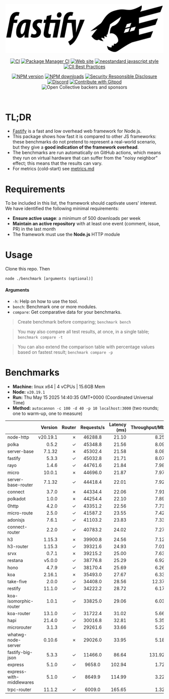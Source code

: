 <div align="center"> <a href="https://fastify.dev/">
    <img
      src="https://github.com/fastify/graphics/raw/HEAD/fastify-landscape-outlined.svg"
      width="650"
      height="auto"
    />
  </a>
</div>

<div align="center">

[![CI](https://github.com/fastify/fastify/actions/workflows/ci.yml/badge.svg?branch=main)](https://github.com/fastify/fastify/actions/workflows/ci.yml)
[![Package Manager
CI](https://github.com/fastify/fastify/actions/workflows/package-manager-ci.yml/badge.svg?branch=main)](https://github.com/fastify/fastify/actions/workflows/package-manager-ci.yml)
[![Web
site](https://github.com/fastify/fastify/actions/workflows/website.yml/badge.svg?branch=main)](https://github.com/fastify/fastify/actions/workflows/website.yml)
[![neostandard javascript style](https://img.shields.io/badge/code_style-neostandard-brightgreen?style=flat)](https://github.com/neostandard/neostandard)
[![CII Best Practices](https://bestpractices.coreinfrastructure.org/projects/7585/badge)](https://bestpractices.coreinfrastructure.org/projects/7585)

</div>

<div align="center">

[![NPM
version](https://img.shields.io/npm/v/fastify.svg?style=flat)](https://www.npmjs.com/package/fastify)
[![NPM
downloads](https://img.shields.io/npm/dm/fastify.svg?style=flat)](https://www.npmjs.com/package/fastify)
[![Security Responsible
Disclosure](https://img.shields.io/badge/Security-Responsible%20Disclosure-yellow.svg)](https://github.com/fastify/fastify/blob/main/SECURITY.md)
[![Discord](https://img.shields.io/discord/725613461949906985)](https://discord.gg/fastify)
[![Contribute with Gitpod](https://img.shields.io/badge/Contribute%20with-Gitpod-908a85?logo=gitpod&color=blue)](https://gitpod.io/#https://github.com/fastify/fastify)
![Open Collective backers and sponsors](https://img.shields.io/opencollective/all/fastify)

</div>

<br />

# TL;DR

* [Fastify](https://github.com/fastify/fastify) is a fast and low overhead web framework for Node.js.
* This package shows how fast it is compared to other JS frameworks: these benchmarks do not pretend to represent a real-world scenario, but they give a **good indication of the framework overhead**.
* The benchmarks are run automatically on GitHub actions, which means they run on virtual hardware that can suffer from the "noisy neighbor" effect; this means that the results can vary.
* For metrics (cold-start) see [metrics.md](./METRICS.md)

# Requirements

To be included in this list, the framework should captivate users' interest. We have identified the following minimal requirements:
- **Ensure active usage**: a minimum of 500 downloads per week
- **Maintain an active repository** with at least one event (comment, issue, PR) in the last month
- The framework must use the **Node.js** HTTP module

# Usage

Clone this repo. Then

```
node ./benchmark [arguments (optional)]
```

#### Arguments

* `-h`: Help on how to use the tool.
* `bench`:  Benchmark one or more modules.
* `compare`: Get comparative data for your benchmarks.

> Create benchmark before comparing; `benchmark bench`

> You may also compare all test results, at once, in a single table; `benchmark compare -t`

> You can also extend the comparison table with percentage values based on fastest result; `benchmark compare -p`
# Benchmarks

* __Machine:__ linux x64 | 4 vCPUs | 15.6GB Mem
* __Node:__ `v20.19.1`
* __Run:__ Thu May 15 2025 14:40:35 GMT+0000 (Coordinated Universal Time)
* __Method:__ `autocannon -c 100 -d 40 -p 10 localhost:3000` (two rounds; one to warm-up, one to measure)

|                          | Version  | Router | Requests/s | Latency (ms) | Throughput/Mb |
| :--                      | --:      | --:    | :-:        | --:          | --:           |
| node-http                | v20.19.1 | ✗      | 46288.8    | 21.10        | 8.25          |
| polka                    | 0.5.2    | ✓      | 45348.8    | 21.56        | 8.09          |
| server-base              | 7.1.32   | ✗      | 45302.4    | 21.58        | 8.08          |
| fastify                  | 5.3.3    | ✓      | 45032.8    | 21.71        | 8.07          |
| rayo                     | 1.4.6    | ✓      | 44761.6    | 21.84        | 7.98          |
| micro                    | 10.0.1   | ✗      | 44696.0    | 21.87        | 7.97          |
| server-base-router       | 7.1.32   | ✓      | 44418.4    | 22.01        | 7.92          |
| connect                  | 3.7.0    | ✗      | 44334.4    | 22.06        | 7.91          |
| polkadot                 | 1.0.0    | ✗      | 44254.4    | 22.10        | 7.89          |
| 0http                    | 4.2.0    | ✓      | 43351.2    | 22.56        | 7.73          |
| micro-route              | 2.5.0    | ✓      | 41587.2    | 23.55        | 7.42          |
| adonisjs                 | 7.6.1    | ✓      | 41103.2    | 23.83        | 7.33          |
| connect-router           | 2.2.0    | ✓      | 40783.2    | 24.02        | 7.27          |
| h3                       | 1.15.3   | ✗      | 39900.8    | 24.56        | 7.12          |
| h3-router                | 1.15.3   | ✓      | 39321.6    | 24.93        | 7.01          |
| srvx                     | 0.7.1    | ✗      | 39215.2    | 25.00        | 7.63          |
| restana                  | v5.0.0   | ✓      | 38776.8    | 25.29        | 6.92          |
| hono                     | 4.7.9    | ✓      | 38170.4    | 25.69        | 6.26          |
| koa                      | 2.16.1   | ✗      | 35493.0    | 27.67        | 6.33          |
| take-five                | 2.0.0    | ✓      | 34408.0    | 28.56        | 12.37         |
| restify                  | 11.1.0   | ✓      | 34222.2    | 28.72        | 6.17          |
| koa-isomorphic-router    | 1.0.1    | ✓      | 33825.0    | 29.06        | 6.03          |
| koa-router               | 13.1.0   | ✓      | 31722.4    | 31.02        | 5.66          |
| hapi                     | 21.4.0   | ✓      | 30016.8    | 32.81        | 5.35          |
| microrouter              | 3.1.3    | ✓      | 29261.6    | 33.66        | 5.22          |
| whatwg-node-server       | 0.10.6   | ✗      | 29026.0    | 33.95        | 5.18          |
| fastify-big-json         | 5.3.3    | ✓      | 11466.0    | 86.64        | 131.92        |
| express                  | 5.1.0    | ✓      | 9658.0     | 102.94       | 1.72          |
| express-with-middlewares | 5.1.0    | ✓      | 8649.9     | 114.99       | 3.22          |
| trpc-router              | 11.1.2   | ✓      | 6009.0     | 165.65       | 1.32          |
